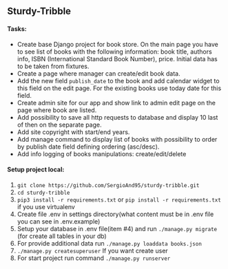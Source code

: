 ## Sturdy-Tribble
#### Tasks:

- Create base Django project for book store. On the main page you have to see list of books with the following information: book title, authors info, ISBN (International Standard Book Number), price. Initial data has to be taken from fixtures.
- Create a page where manager can create/edit book data.
- Add the new field `publish_date` to the book and add calendar widget to this field on the edit page. For the existing books use today date for this field.
- Create admin site for our app and show link to admin edit page on the page where book are listed.
- Add possibility to save all http requests to database and display 10 last of then on the separate page.
- Add site copyright with start/end years.
- Add manage command to display list of books with possibility to order by publish date field defining ordering (asc/desc).
- Add info logging of books manipulations: create/edit/delete

#### Setup project local:
1. `git clone https://github.com/SergioAnd95/sturdy-tribble.git`
2. `cd sturdy-tribble`
3. `pip3 install -r requirements.txt` or `pip install -r requirements.txt` if you use virtualenv
4. Create file .env in settings directory(what content must be in .env file you can see in .env.example)
5. Setup your database in .env file(item #4) and run `./manage.py migrate` (for create all tables in your db)
6. For provide additional data run `./manage.py loaddata books.json`
7. `./manage.py createsuperuser` If you want create user 
8. For start project run command `./manage.py runserver`